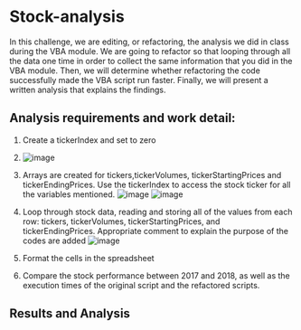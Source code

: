 # Stock-analysis
In this challenge, we are editing, or refactoring, the analysis we did in class during the VBA module. We are going to refactor so that looping through all the data one time in order to collect the same information that you did in the VBA module. Then, we will determine whether refactoring the code successfully made the VBA script run faster. Finally, we will present a written analysis that explains the findings.

## Analysis requirements and work detail:
1. Create a tickerIndex and set to zero
2. ![image](https://user-images.githubusercontent.com/98235755/157303919-aa680be2-2b05-462e-8dac-84f021bc218e.png)

3. Arrays are created for tickers,tickerVolumes, tickerStartingPrices and tickerEndingPrices. Use the tickerIndex to access the stock ticker for all the variables mentioned.
![image](https://user-images.githubusercontent.com/98235755/157303983-7c61bda4-3389-4ea5-9359-c264a0405417.png)
![image](https://user-images.githubusercontent.com/98235755/157304060-00f3f05e-a9df-4712-9ddc-54bc9e062315.png)

4. Loop through stock data, reading and storing all of the values from each row: tickers, tickerVolumes, tickerStartingPrices, and tickerEndingPrices. Appropriate comment to explain the purpose of the codes are added
![image](https://user-images.githubusercontent.com/98235755/157304124-3a042f50-3ec0-47e7-b14c-8e2f999d35a8.png)

5. Format the cells in the spreadsheet
7. Compare the stock performance between 2017 and 2018, as well as the execution times of the original script and the refactored scripts.

## Results and Analysis
